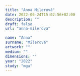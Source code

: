 ```yaml
---
title: "Anna Milerová"
date: 2022-06-24T15:02:56+02:00
description: ""
draft: false
url: "anna-milerova"

name: "Anna"
surname: "Milerová"
artwork: ""
medium: ""
dimensions: ""
year: "2022"
study: "mga"
---
```

